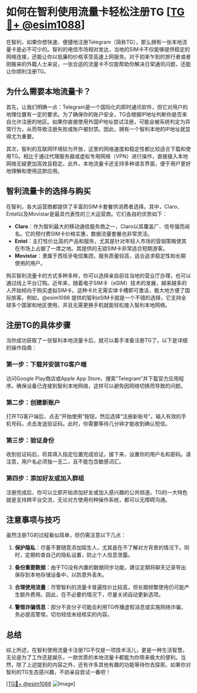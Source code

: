 # 如何在智利使用流量卡轻松注册TG [[TG💪+ @esim1088](https://t.me/s/esim1088)]

在智利，如果你想快速、便捷地注册Telegram（简称TG），那么拥有一张本地流量卡是必不可少的。智利的电信市场相对发达，当地的SIM卡不仅能够提供稳定的网络连接，还能让你以低廉的价格享受高速上网服务。对于初来乍到的旅行者或者刚搬来的外籍人士来说，一张合适的流量卡不仅能帮助你解决日常通讯问题，还能让你顺利注册TG。

## 为什么需要本地流量卡？

首先，让我们明确一点：Telegram是一个国际化的即时通讯软件，但它对用户的地理位置有一定的要求。为了确保你的账户安全，TG会根据IP地址判断你是否来自允许注册的地区。如果你直接使用外国IP地址尝试注册，可能会被系统判定为异常行为，从而导致注册失败或账户被封禁。因此，拥有一个智利本地的IP地址就显得尤为重要。

其次，智利的互联网环境较为开放，这里的网络速度和稳定性都比较适合下载和使用TG。相比于通过代理服务器或虚拟专用网络（VPN）进行操作，直接接入本地网络无疑更加高效且稳定。此外，本地流量卡还支持多种语言界面，便于用户更好地理解和使用这款应用。

## 智利流量卡的选择与购买

在智利，各大运营商都提供了丰富的SIM卡套餐供消费者选择。其中，Claro、Entel以及Movistar是最具代表性的三大运营商。它们各自的优势如下：

- **Claro**：作为智利最大的移动通信服务商之一，Claro以其覆盖广、信号强而闻名。它的预付费SIM卡价格实惠，数据流量套餐也非常灵活。
- **Entel**：主打性价比高的产品和服务，尤其是针对年轻人市场的营销策略使其在市场上占据了一席之地。其提供的无锁SIM卡非常适合短期游客。
- **Movistar**：隶属于西班牙电信集团，服务质量较高，适合追求稳定性和长期使用的用户。

购买智利流量卡的方式多种多样，你可以选择亲自前往当地的营业厅办理，也可以通过线上平台订购。近年来，随着电子SIM卡（eSIM）技术的发展，越来越多的人开始倾向于购买虚拟SIM卡。这种卡片无需实体卡槽即可激活，极大地方便了国际旅客。例如，@esim1088 提供的智利eSIM卡就是一个不错的选择，它支持全球多个国家和地区使用，并且无需更换手机就能轻松接入智利本地网络。

## 注册TG的具体步骤

当你成功获取了一张智利本地流量卡后，就可以着手准备注册TG了。以下是详细的操作指南：

### 第一步：下载并安装TG客户端
访问Google Play商店或Apple App Store，搜索“Telegram”并下载官方应用程序。确保设备已连接到智利本地网络，这样可以避免因网络切换而导致的问题。

### 第二步：创建新账户
打开TG客户端后，点击“开始使用”按钮，然后选择“注册新账号”。输入有效的手机号码，点击发送验证码。此时，你需要等待几分钟才能收到确认短信。

### 第三步：验证身份
收到验证码后，将其填入指定位置完成验证。接下来，设置你的用户名和密码。请注意，用户名必须独一无二，且不能包含敏感词汇。

### 第四步：添加好友或加入群组
注册完成后，你可以立即开始添加好友或加入感兴趣的公共频道。TG的一大特色就是支持跨平台交流，无论对方使用何种操作系统，都可以无障碍沟通。

## 注意事项与技巧

虽然注册TG的过程看似简单，但仍需注意以下几点：

1. **保护隐私**：尽量不要随意添加陌生人，尤其是在不了解对方背景的情况下。同时，定期检查自己的隐私设置，防止个人信息泄露。
   
2. **备份重要数据**：由于TG没有内置的数据同步功能，建议定期将聊天记录导出保存到本地存储设备中，以防意外丢失。

3. **合理使用流量**：尽管智利的流量卡普遍性价比较高，但长期频繁使用仍可能产生额外费用。因此，在不必要的情况下，尽量关闭自动更新选项。

4. **警惕诈骗信息**：部分不良分子可能会利用TG传播虚假消息或实施网络诈骗，务必提高警惕，切勿轻信未经核实的内容。

## 总结

综上所述，在智利使用流量卡注册TG不仅是一项技术活儿，更是一种生活智慧。无论是为了工作还是娱乐，一款优质的本地流量卡都能为你带来极大的便利。当然，除了上述提到的内容之外，还有许多其他有趣的功能等待你去探索。如果你对智利的TG生态感兴趣，不妨亲自尝试一番吧！

[[TG💪+ @esim1088](https://t.me/s/esim1088) ![Image](https://i.postimg.cc/4NQfJmqS/Snipaste-2025-05-13-00-14-12.png)]